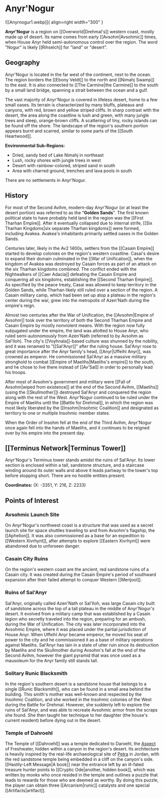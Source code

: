 # Anyr'Nogur

![[Anyrnogur1.webp]]{ align=right width="300" }

**Anyr'Nogur** is a region on [[Overworld|Drehmal's]] western coast, mostly made up of desert. Its name comes from early [[Avsohm|Avsohmic]] times, when House Anyr held semi-autonomous control over the region. The word "Nogur" is likely [[Rihselch]] for "land" or "desert".

## Geography

Anyr'Nogur is located in the far west of the continent, next to the ocean. The region borders the [[Ebony Veldt]] to the north and [[Nimahj Swamp]] to the east. It is also connected to [[The Carmine|the Carmine]] to the south by a small land bridge, spanning a strait between the ocean and a gulf.

The vast majority of Anyr'Nogur is covered in lifeless desert, home to a few small oases. Its terrain is characterized by many bluffs, plateaus and canyons, with red, brown and yellow striped cliffs. In sharp contrast with the desert, the area along the coastline is lush and green, with many jungle trees and steep, orange-brown cliffs. A scattering of tiny, rocky islands can be found off the shore. The landscape of the region's southern portion appears burnt and scarred, similar to some parts of the [[South Heartwood]].

**Environmental Sub-Regions:**
- Dried, sandy bed of Lake Nimahj in northeast
- Lush, rocky shores with jungle trees in west
- Desert with rainbow-colored, striped sand in south
- Area with charred ground, trenches and lava pools in south

There are no settlements in Anyr'Nogur.

## History

For most of the Second Avihm, modern-day Anyr'Nogur (or at least the desert portion) was referred to as the "**Golden Sands**". The first known political state to have probably held land in the region was the [[First Tharhan Empire]]. After it eventually collapsed due to internal strife, [[Six Tharhan Kingdoms|six separate Tharhan kingdoms]] were formed, including Avakea. Avakea's inhabitants primarily settled oases in the Golden Sands.

Centuries later, likely in the Av2 1400s, settlers from the [[Casain Empire]] started to develop colonies on the region's western coastline. Casai's desire to expand their domain culminated in the [[War of Unification]], when the kingdom of Avakea was destroyed by Casain forces as part of an attack on the six Tharhan kingdoms combined. The conflict ended with the Nightwalkers of [[Caer Adacia]] defeating the Casain Empire and conquering all six kingdoms, establishing the [[Second Tharhan Empire]]. As specified by the peace treaty, Casai was allowed to keep territory in the Golden Sands, while Tharhan likely still ruled over a section of the region. A Casain military camp, which had been set up atop a plateau in the region's center during the war, grew into the metropolis of Azen'Nath during the empire's reign.

Almost two centuries after the War of Unification, the [[Avsohm|Empire of Avsohm]] took over the territory of both the Second Tharhan Empire and Casain Empire by mostly nonviolent means. With the region now fully subjugated under the empire, the land was allotted to House Anyr, who ruled semi-autonomously from Azen'Nath (referred to by Avsohm as Sal'Iloh). The city's [[Voyhnala]]-based culture was shunned by the nobility, and it was renamed to "[[Sal'Anyr]]" after the ruling house. Sal'Anyr rose to great importance after the Anyr family's head, [[Anyr|Uffeihl Anyr]], was crowned as emperor. He commissioned Sal'Anyr as a massive military stronghold to combat [[Empire of Maelihs|Maelihs's empire]] to the south, and he chose to live there instead of [[Av'Sal]] in order to personally lead his troops.

After most of Avsohm's government and military were [[Fall of Avsohm|wiped from existence]] at the end of the Second Avihm, [[Maelihs]] (using the [[Skullmother]]) destroyed Sal'Anyr and conquered the region along with the rest of the West. Anyr'Nogur continued to be ruled under the Empire of Maelihs until the [[Battle for Drehmal]], in which the region was most likely liberated by the [[Insohm|Insohmic Coalition]] and designated as territory to one or multiple Insohmic member states.

When the Order of Insohm fell at the end of the Third Avihm, Anyr'Nogur once again fell into the hands of Maelihs, and it continues to be reigned over by his empire into the present day.

## [[Terminus Network|Terminus Tower]]

Anyr'Nogur's Terminus tower stands amidst the ruins of Sal'Anyr. Its lower section is enclosed within a tall, sandstone structure, and a staircase winding around its outer walls and above it leads partway to the tower's top before stopping short. There are no hostile entities present.

**Coordinates:** (X: -3351, Y: 216, Z: 2233)

## Points of Interest

### Avsohmic Launch Site

On Anyr'Nogur's northwest coast is a structure that was used as a secret launch site for space shuttles traveling to and from Avsohm's flagship, the [[Aphelion]]. It was also commissioned as a base for an expedition to [[Western Xivrhynt]], after attempts to explore [[Eastern Xivrhynt]] were abandoned due to unforseen danger. 

### Casain City Ruins

On the region's western coast are the ancient, red sandstone ruins of a Casain city. It was created during the Casain Empire's period of southward expansion after their failed attempt to conquer Western [[Merijool]].

### Ruins of Sal'Anyr

Sal'Anyr, originally called Azen'Nath or Sal'Iloh, was large Casain city built of sandstone across the top of a tall plateau in the middle of Anyr'Nogur's desert. It evolved from a military camp that was established by a Casain legion who secretly traveled into the region, preparing for an ambush, during the War of Unification. The city was later incorporated into the Avsohmic Empire, where it was placed under the partial jurisdiction of House Anyr. When Uffeihl Anyr became emperor, he moved his seat of power to the city and he commissioned it as a base of military operations against Maelihs. Sal'Anyr has lain in a state of utter ruin since its destruction by Maelihs and the Skullmother during Avsohm's fall at the end of the Second Avihm, however the giant pyramid that was once used as a mausoleum for the Anyr family still stands tall.

### Solitary Runic Blacksmith

In the region's southern desert is a sandstone house that belongs to a single [[Runic Blacksmith]], who can be found in a small area behind the building. This smith's mother was well-known and respected by the Insohmic Coalition, and she worked in the Insohmic colonies of the West during the Battle for Drehmal. However, she suddenly left to explore the ruins of Sal'Anyr, and was able to recreate Avsohmic armor from the scraps she found. She then taught her technique to her daughter (the house's current resident) before dying out in the desert.

### Temple of Dahroehl

The Temple of [[Dahroehl]] was a temple dedicated to Daroehl, the [Aspect](/Lore/Higher_Beings/Aspects) of Freshwater, hidden within a canyon in the region's desert. Its architecture is heavily inspired by the real-life archaeological site of [Petra](https://en.wikipedia.org/wiki/Petra) in Jordan, with the red sandstone temple being embedded in a cliff on the canyon's side. [[Hastily-Left Message|A book]] near the entrance left by an ill-fated treasure hunter points to [[Cryptic Ode|another, hidden book]], which was written by monks who once resided in the temple and outlines a puzzle that leads to rewards for those who are deemed as worthy. By doing this puzzle, the player can obtain three [[Arcanism|runic]] catalysts and one special [[Artifacts|artifact]].
